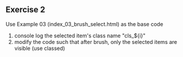 ## Exercise 2
Use Example 03 (index_03_brush_select.html) as the base code

1. console log the selected item's class name "cls_${i}"
2. modify the code such that after brush, only the selected items are visible (use classed)

